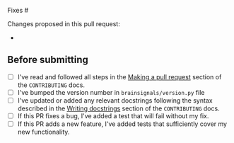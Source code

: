 <!-- To ensure we can review your pull request promptly please complete this template entirely. -->

<!-- Please reference the issue number here. You can replace "Fixes" with "Closes" if it makes more sense. -->
Fixes #

Changes proposed in this pull request:
<!-- Please list all changes/additions here. -->
-

## Before submitting

<!-- Please complete this checklist BEFORE submitting your PR to speed along the review process. -->
- [ ] I've read and followed all steps in the [Making a pull request](https://github.com/LFPy/ElectricBrainSignals/blob/main/CONTRIBUTING.md#making-a-pull-request)
    section of the `CONTRIBUTING` docs.
- [ ] I've bumped the version number in `brainsignals/version.py` file
- [ ] I've updated or added any relevant docstrings following the syntax described in the
    [Writing docstrings](https://github.com/LFPy/ElectricBrainSignals/blob/main/CONTRIBUTING.md#writing-docstrings) section of the `CONTRIBUTING` docs.
- [ ] If this PR fixes a bug, I've added a test that will fail without my fix.
- [ ] If this PR adds a new feature, I've added tests that sufficiently cover my new functionality.
